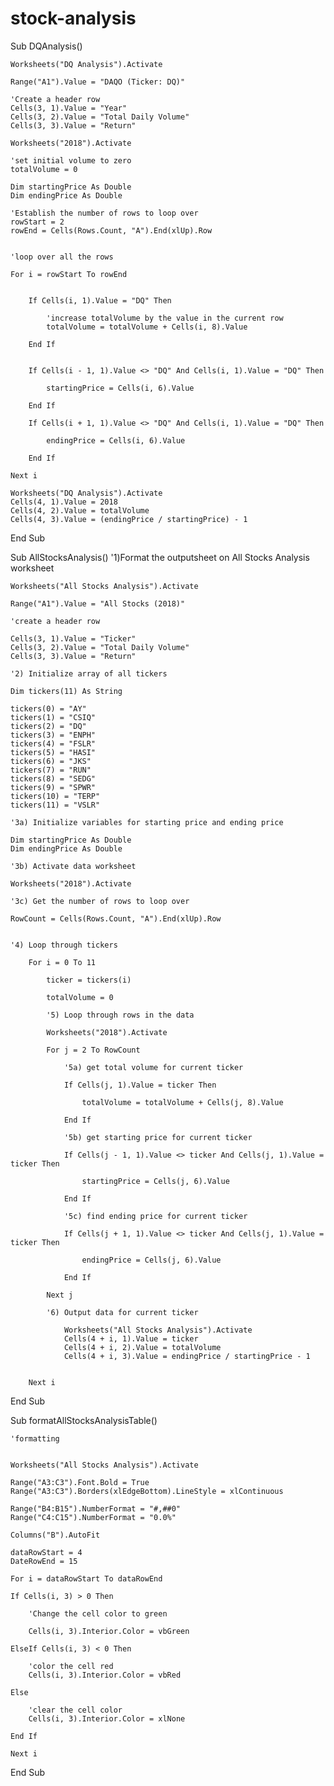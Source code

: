 # stock-analysis
Sub DQAnalysis()

    Worksheets("DQ Analysis").Activate
    
    Range("A1").Value = "DAQO (Ticker: DQ)"
    
    'Create a header row
    Cells(3, 1).Value = "Year"
    Cells(3, 2).Value = "Total Daily Volume"
    Cells(3, 3).Value = "Return"

    Worksheets("2018").Activate
    
    'set initial volume to zero
    totalVolume = 0
    
    Dim startingPrice As Double
    Dim endingPrice As Double
    
    'Establish the number of rows to loop over
    rowStart = 2
    rowEnd = Cells(Rows.Count, "A").End(xlUp).Row
    
    
    'loop over all the rows
    
    For i = rowStart To rowEnd
    
        
        If Cells(i, 1).Value = "DQ" Then
        
            'increase totalVolume by the value in the current row
            totalVolume = totalVolume + Cells(i, 8).Value
        
        End If
        
        
        If Cells(i - 1, 1).Value <> "DQ" And Cells(i, 1).Value = "DQ" Then
        
            startingPrice = Cells(i, 6).Value
            
        End If
        
        If Cells(i + 1, 1).Value <> "DQ" And Cells(i, 1).Value = "DQ" Then
        
            endingPrice = Cells(i, 6).Value
        
        End If

    Next i

    Worksheets("DQ Analysis").Activate
    Cells(4, 1).Value = 2018
    Cells(4, 2).Value = totalVolume
    Cells(4, 3).Value = (endingPrice / startingPrice) - 1

End Sub

Sub AllStocksAnalysis()
    '1)Format the outputsheet on All Stocks Analysis worksheet
    
    Worksheets("All Stocks Analysis").Activate
    
    Range("A1").Value = "All Stocks (2018)"
    
    'create a header row
    
    Cells(3, 1).Value = "Ticker"
    Cells(3, 2).Value = "Total Daily Volume"
    Cells(3, 3).Value = "Return"
    
    '2) Initialize array of all tickers
    
    Dim tickers(11) As String
    
    tickers(0) = "AY"
    tickers(1) = "CSIQ"
    tickers(2) = "DQ"
    tickers(3) = "ENPH"
    tickers(4) = "FSLR"
    tickers(5) = "HASI"
    tickers(6) = "JKS"
    tickers(7) = "RUN"
    tickers(8) = "SEDG"
    tickers(9) = "SPWR"
    tickers(10) = "TERP"
    tickers(11) = "VSLR"
    
    '3a) Initialize variables for starting price and ending price
    
    Dim startingPrice As Double
    Dim endingPrice As Double
    
    '3b) Activate data worksheet
    
    Worksheets("2018").Activate
    
    '3c) Get the number of rows to loop over
    
    RowCount = Cells(Rows.Count, "A").End(xlUp).Row
    
    
    '4) Loop through tickers
    
        For i = 0 To 11
        
            ticker = tickers(i)
        
            totalVolume = 0
            
            '5) Loop through rows in the data
            
            Worksheets("2018").Activate
            
            For j = 2 To RowCount
            
                '5a) get total volume for current ticker
                
                If Cells(j, 1).Value = ticker Then
                
                    totalVolume = totalVolume + Cells(j, 8).Value
                
                End If
                
                '5b) get starting price for current ticker
                
                If Cells(j - 1, 1).Value <> ticker And Cells(j, 1).Value = ticker Then
                
                    startingPrice = Cells(j, 6).Value
                
                End If
                                    
                '5c) find ending price for current ticker
                
                If Cells(j + 1, 1).Value <> ticker And Cells(j, 1).Value = ticker Then
                
                    endingPrice = Cells(j, 6).Value
                
                End If
                        
            Next j
        
            '6) Output data for current ticker
            
                Worksheets("All Stocks Analysis").Activate
                Cells(4 + i, 1).Value = ticker
                Cells(4 + i, 2).Value = totalVolume
                Cells(4 + i, 3).Value = endingPrice / startingPrice - 1
                     
        
        Next i
    
    
End Sub

Sub formatAllStocksAnalysisTable()
    
    'formatting
    

    Worksheets("All Stocks Analysis").Activate
    
    Range("A3:C3").Font.Bold = True
    Range("A3:C3").Borders(xlEdgeBottom).LineStyle = xlContinuous
  
    Range("B4:B15").NumberFormat = "#,##0"
    Range("C4:C15").NumberFormat = "0.0%"
    
    Columns("B").AutoFit
    
    dataRowStart = 4
    DateRowEnd = 15
    
    For i = dataRowStart To dataRowEnd
    
    If Cells(i, 3) > 0 Then
    
        'Change the cell color to green
        
        Cells(i, 3).Interior.Color = vbGreen
    
    ElseIf Cells(i, 3) < 0 Then
    
        'color the cell red
        Cells(i, 3).Interior.Color = vbRed
    
    Else
    
        'clear the cell color
        Cells(i, 3).Interior.Color = xlNone
    
    End If
    
    Next i
    
End Sub


